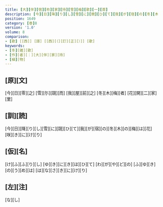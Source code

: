 ```yaml
---
title: [大][伴][宿][祢][家][持][雪][梅][歌][一][首]
description: [今][日][降][り][し][雪][に][競][ひ][て][我][が][宿][の][冬][木][の][梅][は][花][咲][き][に][け][り]
position: 1649
category: [巻]8
version: '1.0'
volume: 8
comparison:
- [歌] [[西]] [謌] [[西][（][訂][正][）]] [歌]
keywords:
- [冬][雑][歌]
- [作][者][：][大][伴][家][持]
- [植][物]
---
```


## [原][文]

[今][日][零][之] [雪][尓][競][而] [我][屋][前][之] [冬][木][梅][者] [花][開][二][家][里]

## [訓][読]

[今][日][降][り][し][雪][に][競][ひ][て][我][が][宿][の][冬][木][の][梅][は][花][咲][き][に][け][り]

## [仮][名]

[け][ふ][ふ][り][し] [ゆ][き][に][き][ほ][ひ][て] [わ][が][や][ど][の] [ふ][ゆ][き][の][う][め][は] [は][な][さ][き][に][け][り]

## [左][注]

[な][し]
